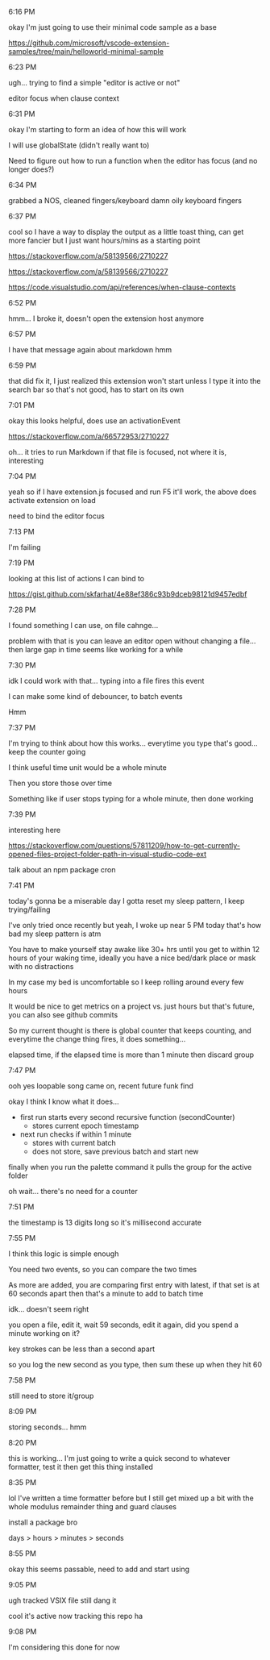 6:16 PM

okay I'm just going to use their minimal code sample as a base

https://github.com/microsoft/vscode-extension-samples/tree/main/helloworld-minimal-sample

6:23 PM

ugh... trying to find a simple "editor is active or not"

editor focus when clause context

6:31 PM

okay I'm starting to form an idea of how this will work

I will use globalState (didn't really want to)

Need to figure out how to run a function when the editor has focus (and no longer does?)

6:34 PM

grabbed a NOS, cleaned fingers/keyboard damn oily keyboard fingers

6:37 PM

cool so I have a way to display the output as a little toast thing, can get more fancier but I just want hours/mins as a starting point

https://stackoverflow.com/a/58139566/2710227

https://stackoverflow.com/a/58139566/2710227

https://code.visualstudio.com/api/references/when-clause-contexts

6:52 PM

hmm... I broke it, doesn't open the extension host anymore

6:57 PM

I have that message again about markdown hmm

6:59 PM

that did fix it, I just realized this extension won't start unless I type it into the search bar so that's not good, has to start on its own

7:01 PM

okay this looks helpful, does use an activationEvent

https://stackoverflow.com/a/66572953/2710227

oh... it tries to run Markdown if that file is focused, not where it is, interesting

7:04 PM

yeah so if I have extension.js focused and run F5 it'll work, the above does activate extension on load

need to bind the editor focus

7:13 PM

I'm failing

7:19 PM

looking at this list of actions I can bind to

https://gist.github.com/skfarhat/4e88ef386c93b9dceb98121d9457edbf

7:28 PM

I found something I can use, on file cahnge...

problem with that is you can leave an editor open without changing a file... then large gap in time seems like working for a while

7:30 PM

idk I could work with that... typing into a file fires this event

I can make some kind of debouncer, to batch events

Hmm

7:37 PM

I'm trying to think about how this works... everytime you type that's good... keep the counter going

I think useful time unit would be a whole minute

Then you store those over time

Something like if user stops typing for a whole minute, then done working

7:39 PM

interesting here

https://stackoverflow.com/questions/57811209/how-to-get-currently-opened-files-project-folder-path-in-visual-studio-code-ext

talk about an npm package cron

7:41 PM

today's gonna be a miserable day I gotta reset my sleep pattern, I keep trying/failing

I've only tried once recently but yeah, I woke up near 5 PM today that's how bad my sleep pattern is atm

You have to make yourself stay awake like 30+ hrs until you get to within 12 hours of your waking time, ideally you have a nice bed/dark place or mask with no distractions

In my case my bed is uncomfortable so I keep rolling around every few hours

It would be nice to get metrics on a project vs. just hours but that's future, you can also see github commits

So my current thought is there is global counter that keeps counting, and everytime the change thing fires, it does something...

elapsed time, if the elapsed time is more than 1 minute then discard group

7:47 PM

ooh yes loopable song came on, recent future funk find

okay I think I know what it does...

- first run starts every second recursive function (secondCounter)
  - stores current epoch timestamp
- next run checks if within 1 minute
  - stores with current batch
  - does not store, save previous batch and start new

finally when you run the palette command it pulls the group for the active folder

oh wait... there's no need for a counter

7:51 PM

the timestamp is 13 digits long so it's millisecond accurate

7:55 PM

I think this logic is simple enough

You need two events, so you can compare the two times

As more are added, you are comparing first entry with latest, if that set is at 60 seconds apart then that's a minute to add to batch time

idk... doesn't seem right

you open a file, edit it, wait 59 seconds, edit it again, did you spend a minute working on it?

key strokes can be less than a second apart

so you log the new second as you type, then sum these up when they hit 60

7:58 PM

still need to store it/group

8:09 PM

storing seconds... hmm

8:20 PM

this is working... I'm just going to write a quick second to whatever formatter, test it then get this thing installed

8:35 PM

lol I've written a time formatter before but I still get mixed up a bit with the whole modulus remainder thing and guard clauses

install a package bro

days > hours > minutes > seconds

8:55 PM

okay this seems passable, need to add and start using

9:05 PM

ugh tracked VSIX file still dang it

cool it's active now tracking this repo ha

9:08 PM

I'm considering this done for now
